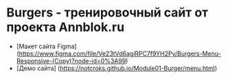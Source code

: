 # Burgers - тренировочный сайт от проекта Annblok.ru

* [Макет сайта Figma] (https://www.figma.com/file/Ve23tVd6agiRPC7f9YH2Py/Burgers-Menu-Responsive-(Copy)?node-id=0%3A99)
* [Демо сайта] (https://notcroks.github.io/Module01-Burger/menu.html)